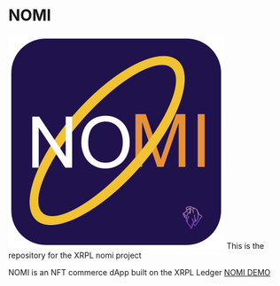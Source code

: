 # NOMI
<img src="https://github.com/cryptotwilight/nomi/blob/5baf141b99f90e3ae6d5da466763a9473168fb98/media/Nomi%20v2%20(1).png" alt="nomi logo">
This is the repository for the XRPL nomi project

NOMI is an NFT commerce dApp built on the XRPL Ledger
[NOMI DEMO](https://fragrant-field-9801.on.fleek.co/index.html)
